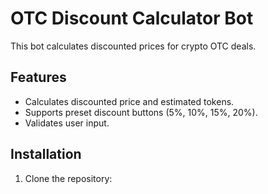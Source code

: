 # OTC Discount Calculator Bot

This bot calculates discounted prices for crypto OTC deals.

## Features

-   Calculates discounted price and estimated tokens.
-   Supports preset discount buttons (5%, 10%, 15%, 20%).
-   Validates user input.

## Installation

1. Clone the repository:
